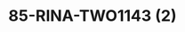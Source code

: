 ---
title: 85-RINA-TWO1143 (2)
image: 85-RINA-TWO1143 (2).jpg
brand: outlet-sposa
layout: vestito
---